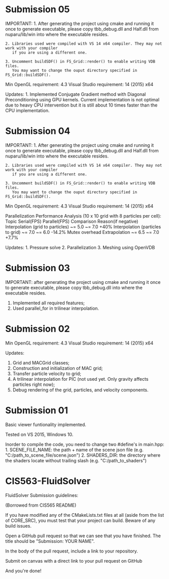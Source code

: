 # Submission 05

IMPORTANT:
    1. After generating the project using cmake and running it once to generate executable,
       please copy tbb_debug.dll and Half.dll from nuparu/lib/win into where the executable resides.
	   
    2. Libraries used were compiled with VS 14 x64 compiler. They may not work with your compiler
	   if you are using a different one.
	   
	3. Uncomment buildSDF() in FS_Grid::render() to enable writing VDB files.
	   You may want to change the ouput directory specified in FS_Grid::buildSDF().
	   
Min OpenGL requirement: 4.3
Visual Studio requirement: 14 (2015) x64

Updates:
	1. Implemented Conjugate Gradient method with Diagonal Preconditioning using GPU kernels.
	   Current implementation is not optimal due to heavy CPU intervention but it is still
	   about 10 times faster than the CPU implementation.
	   

# Submission 04

IMPORTANT:
    1. After generating the project using cmake and running it once to generate executable,
       please copy tbb_debug.dll and Half.dll from nuparu/lib/win into where the executable resides.
	   
    2. Libraries used were compiled with VS 14 x64 compiler. They may not work with your compiler
	   if you are using a different one.
	   
	3. Uncomment buildSDF() in FS_Grid::render() to enable writing VDB files.
	   You may want to change the ouput directory specified in FS_Grid::buildSDF().
	   
Min OpenGL requirement: 4.3
Visual Studio requirement: 14 (2015) x64

Parallelization Performance Analysis (10 x 10 grid with 8 particles per cell):
    Topic                                  Serial(FPS)      Parallel(FPS)      Comparison      Reason(if negative)
    Interpolation (grid to particles)      ~= 5.0           ~= 7.0             +40%
	Interpolation (particles to grid)      ~= 7.0           ~= 6.0             -14.2%          Mutex overhead
	Extrapolation                          ~= 6.5           ~= 7.0             +7.7%

Updates:
	1. Pressure solve
	2. Parallelization
	3. Meshing using OpenVDB
	
	
# Submission 03

IMPORTANT: after generating the project using cmake and running it once to generate executable,
please copy tbb_debug.dll into where the executable resides.

1. Implemented all required features;
2. Used parallel_for in trilinear interpolation.


# Submission 02

Min OpenGL requirement: 4.3
Visual Studio requirement: 14 (2015) x64

Updates:
1. Grid and MACGrid classes;
2. Construction and initialization of MAC grid;
3. Transfer particle velocity to grid;
4. A trilinear interpolation for PIC (not used yet. Only gravity affects particles right now);
5. Debug rendering of the grid, particles, and velocity components.


# Submission 01

Basic viewer funtionality implemented.

Tested on VS 2015, Windows 10.

Inorder to compile the code, you need to change two #define's in main.hpp:
    1. SCENE_FILE_NAME: the path + name of the scene json file (e.g. "C:/path_to_scene_file/scene.json")
    2. SHADERS_DIR: the directory where the shaders locate without trailing slash (e.g. "C:/path_to_shaders")


# CIS563-FluidSolver

FluidSolver Submission guidelines:

(Borrowed from CIS565 README)

If you have modified any of the CMakeLists.txt files at all (aside from the list of CORE_SRC), you must test that your project can build. Beware of any build issues.

Open a GitHub pull request so that we can see that you have finished. The title should be "Submission: YOUR NAME".

In the body of the pull request, include a link to your repository.

Submit on canvas with  a direct link to your pull request on GitHub


And you're done!